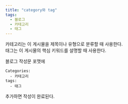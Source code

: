 ```yaml
---
title: "category와 tag"
tags:
  - 블로그
  - 카테고리
  - 태그
---
```


카테고리는 이 게시물을 제목이나 유형으로 분류할 때 사용한다.  
태그는 이 게시물의 핵심 키워드를 설명할 때 사용한다.  

블로그 작성문 포맷에
```
Categories:
  - 카테고리
tags:
  - 태그
```

추가하면 작성이 완료된다.
